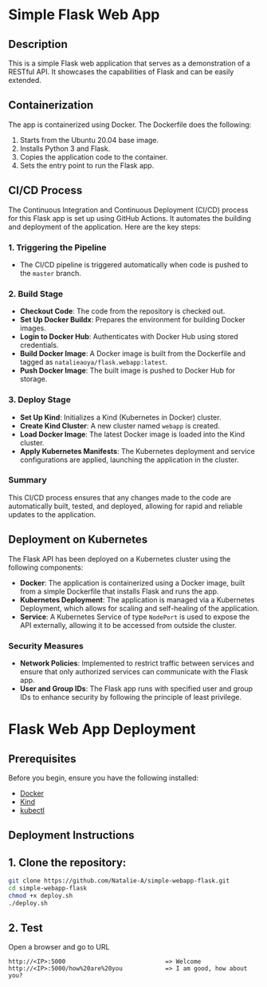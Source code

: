 # Simple Flask Web App

## Description

This is a simple Flask web application that serves as a demonstration of a RESTful API. It showcases the capabilities of Flask and can be easily extended.

## Containerization

The app is containerized using Docker. The Dockerfile does the following:

1. Starts from the Ubuntu 20.04 base image.
2. Installs Python 3 and Flask.
3. Copies the application code to the container.
4. Sets the entry point to run the Flask app.

## CI/CD Process

The Continuous Integration and Continuous Deployment (CI/CD) process for this Flask app is set up using GitHub Actions. It automates the building and deployment of the application. Here are the key steps:

### 1. Triggering the Pipeline

- The CI/CD pipeline is triggered automatically when code is pushed to the `master` branch.

### 2. Build Stage

- **Checkout Code**: The code from the repository is checked out.
- **Set Up Docker Buildx**: Prepares the environment for building Docker images.
- **Login to Docker Hub**: Authenticates with Docker Hub using stored credentials.
- **Build Docker Image**: A Docker image is built from the Dockerfile and tagged as `natalieaoya/flask.webapp:latest`.
- **Push Docker Image**: The built image is pushed to Docker Hub for storage.

### 3. Deploy Stage

- **Set Up Kind**: Initializes a Kind (Kubernetes in Docker) cluster.
- **Create Kind Cluster**: A new cluster named `webapp` is created.
- **Load Docker Image**: The latest Docker image is loaded into the Kind cluster.
- **Apply Kubernetes Manifests**: The Kubernetes deployment and service configurations are applied, launching the application in the cluster.

### Summary

This CI/CD process ensures that any changes made to the code are automatically built, tested, and deployed, allowing for rapid and reliable updates to the application.


## Deployment on Kubernetes

The Flask API has been deployed on a Kubernetes cluster using the following components:

- **Docker**: The application is containerized using a Docker image, built from a simple Dockerfile that installs Flask and runs the app.
- **Kubernetes Deployment**: The application is managed via a Kubernetes Deployment, which allows for scaling and self-healing of the application.
- **Service**: A Kubernetes Service of type `NodePort` is used to expose the API externally, allowing it to be accessed from outside the cluster.

### Security Measures

- **Network Policies**: Implemented to restrict traffic between services and ensure that only authorized services can communicate with the Flask app.
- **User and Group IDs**: The Flask app runs with specified user and group IDs to enhance security by following the principle of least privilege.

# Flask Web App Deployment

## Prerequisites

Before you begin, ensure you have the following installed:

- [Docker](https://www.docker.com/get-started)
- [Kind](https://kind.sigs.k8s.io/docs/user/quick-start/#installation)
- [kubectl](https://kubernetes.io/docs/tasks/tools/install-kubectl/)

## Deployment Instructions

## 1. Clone the repository:
   ```bash
   git clone https://github.com/Natalie-A/simple-webapp-flask.git
   cd simple-webapp-flask
   chmod +x deploy.sh
   ./deploy.sh
   ```

## 2. Test

Open a browser and go to URL
```
http://<IP>:5000                            => Welcome
http://<IP>:5000/how%20are%20you            => I am good, how about you?
```

